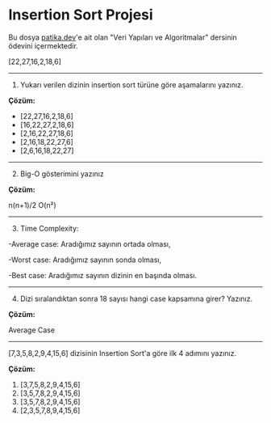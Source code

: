 # Insertion Sort Projesi
Bu dosya [patika.dev](https://www.patika.dev/tr)'e ait olan "Veri Yapıları ve Algoritmalar" dersinin ödevini içermektedir.

[22,27,16,2,18,6]
___

1. Yukarı verilen dizinin insertion sort türüne göre aşamalarını yazınız.

 **Çözüm:**

- [22,27,16,2,18,6]
- [16,22,27,2,18,6]
- [2,16,22,27,18,6]
- [2,16,18,22,27,6]
- [2,6,16,18,22,27]


___

2. Big-O gösterimini yazınız

**Çözüm:**

n(n+1)/2  O(n²)

___

3. Time Complexity: 

-Average case: Aradığımız sayının ortada olması,

-Worst case: Aradığımız sayının sonda olması, 

-Best case: Aradığımız sayının dizinin en başında olması.

___

4. Dizi sıralandıktan sonra 18 sayısı hangi case kapsamına girer? Yazınız.

**Çözüm:**

Average Case

___

[7,3,5,8,2,9,4,15,6] dizisinin Insertion Sort'a göre ilk 4 adımını yazınız.

**Çözüm:**

1. [3,7,5,8,2,9,4,15,6]
2. [3,5,7,8,2,9,4,15,6]
3. [3,5,7,8,2,9,4,15,6]
4. [2,3,5,7,8,9,4,15,6]